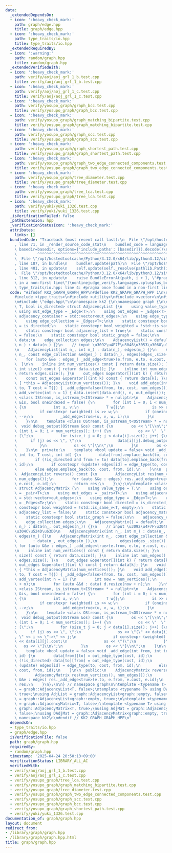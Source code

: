 ```yaml
---
data:
  _extendedDependsOn:
  - icon: ':heavy_check_mark:'
    path: graph/edge.hpp
    title: graph/edge.hpp
  - icon: ':heavy_check_mark:'
    path: type_traits/io.hpp
    title: type_traits/io.hpp
  _extendedRequiredBy:
  - icon: ':warning:'
    path: random/graph.hpp
    title: random/graph.hpp
  _extendedVerifiedWith:
  - icon: ':heavy_check_mark:'
    path: verify/aoj/aoj_grl_1_b.test.cpp
    title: verify/aoj/aoj_grl_1_b.test.cpp
  - icon: ':heavy_check_mark:'
    path: verify/aoj/aoj_grl_1_c.test.cpp
    title: verify/aoj/aoj_grl_1_c.test.cpp
  - icon: ':heavy_check_mark:'
    path: verify/yosupo_graph/graph_bcc.test.cpp
    title: verify/yosupo_graph/graph_bcc.test.cpp
  - icon: ':heavy_check_mark:'
    path: verify/yosupo_graph/graph_matching_bipartite.test.cpp
    title: verify/yosupo_graph/graph_matching_bipartite.test.cpp
  - icon: ':heavy_check_mark:'
    path: verify/yosupo_graph/graph_scc.test.cpp
    title: verify/yosupo_graph/graph_scc.test.cpp
  - icon: ':heavy_check_mark:'
    path: verify/yosupo_graph/graph_shortest_path.test.cpp
    title: verify/yosupo_graph/graph_shortest_path.test.cpp
  - icon: ':heavy_check_mark:'
    path: verify/yosupo_graph/graph_two_edge_connected_components.test.cpp
    title: verify/yosupo_graph/graph_two_edge_connected_components.test.cpp
  - icon: ':heavy_check_mark:'
    path: verify/yosupo_graph/tree_diameter.test.cpp
    title: verify/yosupo_graph/tree_diameter.test.cpp
  - icon: ':heavy_check_mark:'
    path: verify/yosupo_graph/tree_lca.test.cpp
    title: verify/yosupo_graph/tree_lca.test.cpp
  - icon: ':heavy_check_mark:'
    path: verify/yuki/yuki_1326.test.cpp
    title: verify/yuki/yuki_1326.test.cpp
  _isVerificationFailed: false
  _pathExtension: hpp
  _verificationStatusIcon: ':heavy_check_mark:'
  attributes:
    links: []
  bundledCode: "Traceback (most recent call last):\n  File \"/opt/hostedtoolcache/Python/3.12.0/x64/lib/python3.12/site-packages/onlinejudge_verify/documentation/build.py\"\
    , line 71, in _render_source_code_stat\n    bundled_code = language.bundle(stat.path,\
    \ basedir=basedir, options={'include_paths': [basedir]}).decode()\n          \
    \         ^^^^^^^^^^^^^^^^^^^^^^^^^^^^^^^^^^^^^^^^^^^^^^^^^^^^^^^^^^^^^^^^^^^^^^^^^^^^^^^^^\n\
    \  File \"/opt/hostedtoolcache/Python/3.12.0/x64/lib/python3.12/site-packages/onlinejudge_verify/languages/cplusplus.py\"\
    , line 187, in bundle\n    bundler.update(path)\n  File \"/opt/hostedtoolcache/Python/3.12.0/x64/lib/python3.12/site-packages/onlinejudge_verify/languages/cplusplus_bundle.py\"\
    , line 401, in update\n    self.update(self._resolve(pathlib.Path(included), included_from=path))\n\
    \  File \"/opt/hostedtoolcache/Python/3.12.0/x64/lib/python3.12/site-packages/onlinejudge_verify/languages/cplusplus_bundle.py\"\
    , line 312, in update\n    raise BundleErrorAt(path, i + 1, \"#pragma once found\
    \ in a non-first line\")\nonlinejudge_verify.languages.cplusplus_bundle.BundleErrorAt:\
    \ type_traits/io.hpp: line 4: #pragma once found in a non-first line\n"
  code: "#ifndef KK2_GRAPH_GRAPH_HPP\n#define KK2_GRAPH_GRAPH_HPP 1\n\n#include <cassert>\n\
    #include <type_traits>\n#include <utility>\n#include <vector>\n\n#include \"../type_traits/io.hpp\"\
    \n#include \"edge.hpp\"\n\nnamespace kk2 {\n\nnamespace graph {\n\ntemplate <class\
    \ T, bool is_directed> struct AdjacencyList {\n    using value_type = T;\n   \
    \ using out_edge_type = _Edge<T>;\n    using out_edges = _Edges<T>;\n    using\
    \ adjacency_container = std::vector<out_edges>;\n    using edge_type = _Edge<T>;\n\
    \    using edge_collection = _Edges<T>;\n\n    static constexpr bool directed\
    \ = is_directed;\n    static constexpr bool weighted = !std::is_same_v<T, empty>;\n\
    \    static constexpr bool adjacency_list = true;\n    static constexpr bool adjacency_matrix\
    \ = false;\n    static constexpr bool static_graph = false;\n\n    adjacency_container\
    \ data;\n    edge_collection edges;\n\n    AdjacencyList() = default;\n    AdjacencyList(int\
    \ n_) : data(n_) {}\n    // input \u3092\u4F7F\u3046\u3053\u3068\u304C\u524D\u63D0\
    \n    AdjacencyList(int n_, int m_) : data(n_), edges(m_) {}\n    AdjacencyList(int\
    \ n_, const edge_collection &edges_) : data(n_), edges(edges_.size()) {\n    \
    \    for (auto &&e : edges_) _add_edge<true>(e.from, e.to, e.cost, e.id);\n  \
    \  }\n\n    inline int num_vertices() const { return data.size(); }\n    inline\
    \ int size() const { return data.size(); }\n    inline int num_edges() const {\
    \ return edges.size(); }\n    out_edges &operator[](int k) { return data[k]; }\n\
    \    const out_edges &operator[](int k) const { return data[k]; }\n    void edge_clear()\
    \ { *this = AdjacencyList(num_vertices()); }\n    void add_edge(int from, int\
    \ to, T cost = T{}) { _add_edge<false>(from, to, cost, num_edges()); }\n    void\
    \ add_vertex(int n = 1) { data.insert(data.end(), n, out_edges()); }\n\n    template\
    \ <class IStream, is_istream_t<IStream> * = nullptr>\n    AdjacencyList &input(IStream\
    \ &is, bool oneindexed = false) {\n        for (int i = 0; i < num_edges(); i++)\
    \ {\n            int u, v;\n            T w{};\n            is >> u >> v;\n  \
    \          if constexpr (weighted) is >> w;\n            if (oneindexed) --u,\
    \ --v;\n            _add_edge<true>(u, v, w, i);\n        }\n        return *this;\n\
    \    }\n\n    template <class OStream, is_ostream_t<OStream> * = nullptr>\n  \
    \  void debug_output(OStream &os) const {\n        os << \"[\\n\";\n        for\
    \ (int i = 0; i < num_vertices(); i++) {\n            os << \"  \" << i << \"\
    : [\";\n            for (size_t j = 0; j < data[i].size(); j++) {\n          \
    \      if (j) os << \", \";\n                data[i][j].debug_output(os);\n  \
    \          }\n            os << \"]\\n\";\n        }\n        os << \"]\\n\";\n\
    \    }\n\n  private:\n    template <bool update = false> void _add_edge(int from,\
    \ int to, T cost, int id) {\n        data[from].emplace_back(to, cost, from, id);\n\
    \        if (!is_directed and from != to) data[to].emplace_back(from, cost, to,\
    \ id);\n        if constexpr (update) edges[id] = edge_type(to, cost, from, id);\n\
    \        else edges.emplace_back(to, cost, from, id);\n    }\n\n  public:\n  \
    \  AdjacencyList reverse() const {\n        AdjacencyList res(num_vertices(),\
    \ num_edges());\n        for (auto &&e : edges) res._add_edge<true>(e.to, e.from,\
    \ e.cost, e.id);\n        return res;\n    }\n};\n\ntemplate <class T, bool is_directed>\
    \ struct AdjacencyMatrix {\n    using value_type = T;\n    using out_edge_type\
    \ = _pair<T>;\n    using out_edges = _pairs<T>;\n    using adjacency_container\
    \ = std::vector<out_edges>;\n    using edge_type = _Edge<T>;\n    using edge_collection\
    \ = _Edges<T>;\n\n    static constexpr bool directed = is_directed;\n    static\
    \ constexpr bool weighted = !std::is_same_v<T, empty>;\n    static constexpr bool\
    \ adjacency_list = false;\n    static constexpr bool adjacency_matrix = true;\n\
    \    static constexpr bool static_graph = false;\n\n    adjacency_container data;\n\
    \    edge_collection edges;\n\n    AdjacencyMatrix() = default;\n    AdjacencyMatrix(int\
    \ n_) : data(n_, out_edges(n_)) {}\n    // input \u3092\u4F7F\u3046\u3053\u3068\
    \u304C\u524D\u63D0\n    AdjacencyMatrix(int n_, int m_) : data(n_, out_edges(n_)),\
    \ edges(m_) {}\n    AdjacencyMatrix(int n_, const edge_collection &edges_)\n \
    \       : data(n_, out_edges(n_)),\n          edges(edges_.size()) {\n       \
    \ for (auto &&e : edges_) _add_edge<true>(e.from, e.to, e.cost, e.id);\n    }\n\
    \n    inline int num_vertices() const { return data.size(); }\n    inline int\
    \ size() const { return data.size(); }\n    inline int num_edges() const { return\
    \ edges.size(); }\n    out_edges &operator[](int k) { return data[k]; }\n    const\
    \ out_edges &operator[](int k) const { return data[k]; }\n    void edge_clear()\
    \ { *this = AdjacencyMatrix(num_vertices()); }\n    void add_edge(int from, int\
    \ to, T cost = T{}) { _add_edge<false>(from, to, cost, num_edges()); }\n    void\
    \ add_vertex(int n = 1) {\n        int now = num_vertices();\n        data.resize(now\
    \ + n);\n        for (auto &&d : data) d.resize(now + n);\n    }\n\n    template\
    \ <class IStream, is_istream_t<IStream> * = nullptr>\n    AdjacencyMatrix &input(IStream\
    \ &is, bool oneindexed = false) {\n        for (int i = 0; i < num_edges(); i++)\
    \ {\n            int u, v;\n            T w{};\n            is >> u >> v;\n  \
    \          if constexpr (weighted) is >> w;\n            if (oneindexed) --u,\
    \ --v;\n            _add_edge<true>(u, v, w, i);\n        }\n        return *this;\n\
    \    }\n\n    template <class OStream, is_ostream_t<OStream> * = nullptr>\n  \
    \  void debug_output(OStream &os) const {\n        os << \"[\\n\";\n        for\
    \ (int i = 0; i < num_vertices(); i++) {\n            os << \"  \" << i << \"\
    : [\";\n            for (size_t j = 0; j < data[i].size(); j++) {\n          \
    \      if (j) os << \", \";\n                os << \"(\" << data[i][j].id << \"\
    , \" << i << \"->\" << j;\n                if constexpr (weighted) os << \": \"\
    \ << data[i][j].cost;\n                os << \")\";\n            }\n         \
    \   os << \"]\\n\";\n        }\n        os << \"]\\n\";\n    }\n\n  private:\n\
    \    template <bool update = false> void _add_edge(int from, int to, T cost, int\
    \ id) {\n        data[from][to] = out_edge_type(cost, id);\n        if constexpr\
    \ (!is_directed) data[to][from] = out_edge_type(cost, id);\n        if constexpr\
    \ (update) edges[id] = edge_type(to, cost, from, id);\n        else edges.emplace_back(to,\
    \ cost, from, id);\n    }\n\n  public:\n    AdjacencyMatrix reverse() const {\n\
    \        AdjacencyMatrix res(num_vertices(), num_edges());\n        for (auto\
    \ &&e : edges) res._add_edge<true>(e.to, e.from, e.cost, e.id);\n        return\
    \ res;\n    }\n};\n\n} // namespace graph\n\ntemplate <typename T> using WAdjList\
    \ = graph::AdjacencyList<T, false>;\ntemplate <typename T> using DWAdjList = graph::AdjacencyList<T,\
    \ true>;\nusing AdjList = graph::AdjacencyList<graph::empty, false>;\nusing DAdjList\
    \ = graph::AdjacencyList<graph::empty, true>;\n\ntemplate <typename T> using WAdjMat\
    \ = graph::AdjacencyMatrix<T, false>;\ntemplate <typename T> using DWAdjMat =\
    \ graph::AdjacencyMatrix<T, true>;\nusing AdjMat = graph::AdjacencyMatrix<graph::empty,\
    \ false>;\nusing DAdjMat = graph::AdjacencyMatrix<graph::empty, true>;\n\n} //\
    \ namespace kk2\n\n#endif // KK2_GRAPH_GRAPH_HPP\n"
  dependsOn:
  - type_traits/io.hpp
  - graph/edge.hpp
  isVerificationFile: false
  path: graph/graph.hpp
  requiredBy:
  - random/graph.hpp
  timestamp: '2025-04-24 20:50:13+09:00'
  verificationStatus: LIBRARY_ALL_AC
  verifiedWith:
  - verify/aoj/aoj_grl_1_b.test.cpp
  - verify/aoj/aoj_grl_1_c.test.cpp
  - verify/yosupo_graph/tree_lca.test.cpp
  - verify/yosupo_graph/graph_matching_bipartite.test.cpp
  - verify/yosupo_graph/tree_diameter.test.cpp
  - verify/yosupo_graph/graph_two_edge_connected_components.test.cpp
  - verify/yosupo_graph/graph_scc.test.cpp
  - verify/yosupo_graph/graph_bcc.test.cpp
  - verify/yosupo_graph/graph_shortest_path.test.cpp
  - verify/yuki/yuki_1326.test.cpp
documentation_of: graph/graph.hpp
layout: document
redirect_from:
- /library/graph/graph.hpp
- /library/graph/graph.hpp.html
title: graph/graph.hpp
---
```

